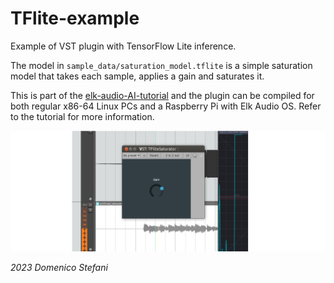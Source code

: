 # TFlite-example

Example of VST plugin with TensorFlow Lite inference.

The model in `sample_data/saturation_model.tflite` is a simple saturation model that takes each sample, applies a gain and saturates it. 

This is part of the [elk-audio-AI-tutorial](https://github.com/domenicostefani/elk-audio-AI-tutorial/) and the plugin can be compiled for both regular x86-64 Linux PCs and a Raspberry Pi with Elk Audio OS. Refer to the tutorial for more information.

![Alt text](screenshot.png)

*2023 Domenico Stefani*